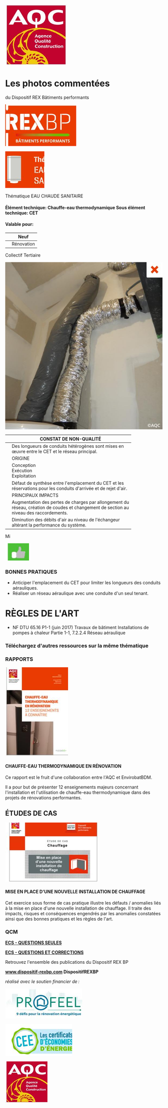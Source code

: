 ![](<images/Longueurs de conduits du CET hétérogènes/_page_0_Picture_0.jpeg>)

# Les photos commentées

du Dispositif REX Bâtiments performants

![](<images/Longueurs de conduits du CET hétérogènes/_page_0_Picture_3.jpeg>)

![](<images/Longueurs de conduits du CET hétérogènes/_page_0_Picture_4.jpeg>)

Thématique EAU CHAUDE SANITAIRE

#### Élément technique: Chauffe-eau thermodynamique Sous élément technique: CET

#### Valable pour:

|  | Neuf       |
|--|------------|
|  | Rénovation |

 Collectif Tertiaire

![](<images/Longueurs de conduits du CET hétérogènes/_page_0_Picture_10.jpeg>)

|  | CONSTAT DE NON-QUALITÉ                                                                                                                       |
|--|----------------------------------------------------------------------------------------------------------------------------------------------|
|  | Des longueurs de conduits hétérogènes sont mises en<br>œuvre entre le CET et le réseau principal.                                            |
|  | ORIGINE                                                                                                                                      |
|  | Conception<br>Exécution<br>Exploitation                                                                                                      |
|  | Défaut de synthèse entre l'emplacement du CET et les<br>réservations pour les conduits d'arrivée et de rejet d'air.                          |
|  | PRINCIPAUX IMPACTS                                                                                                                           |
|  | Augmentation des pertes de charges par allongement du<br>réseau, création de coudes et changement de section au<br>niveau des raccordements. |
|  | Diminution des débits d'air au niveau de l'échangeur<br>altérant la performance du système.                                                  |

Mi

![](<images/Longueurs de conduits du CET hétérogènes/_page_0_Picture_12.jpeg>)

### BONNES PRATIQUES

- Anticiper l'emplacement du CET pour limiter les longueurs des conduits aérauliques.
- Réaliser un réseau aéraulique avec une conduite d'un seul tenant.

# RÈGLES DE L'ART

- NF DTU 65.16 P1-1 (juin 2017) Travaux de bâtiment Installations de pompes à chaleur Partie 1-1, 7.2.2.4 Réseau aéraulique
### Téléchargez d'autres ressources sur la même thématique

### RAPPORTS

![](<images/Longueurs de conduits du CET hétérogènes/_page_1_Picture_4.jpeg>)

#### **CHAUFFE-EAU THERMODYNAMIQUE EN RÉNOVATION**

Ce rapport est le fruit d'une collaboration entre l'AQC et EnvirobatBDM.

Il a pour but de présenter 12 enseignements majeurs concernant l'installation et l'utilisation de chauffe-eau thermodynamique dans des projets de rénovations performantes.

## ÉTUDES DE CAS

![](<images/Longueurs de conduits du CET hétérogènes/_page_1_Picture_9.jpeg>)

#### **MISE EN PLACE D'UNE NOUVELLE INSTALLATION DE CHAUFFAGE**

Cet exercice sous forme de cas pratique illustre les défauts / anomalies liés à la mise en place d'une nouvelle installation de chauffage. Il traite des impacts, risques et conséquences engendrés par les anomalies constatées ainsi que des bonnes pratiques et les règles de l'art.

### QCM

**[ECS - QUESTIONS SEULES](https://www.dispositif-rexbp.com/sites/default/files/fichier_pdf/rexbbc-qcm_ecs_-janvier_2017_5.pdf)**

**[ECS - QUESTIONS ET CORRECTIONS](https://www.dispositif-rexbp.com/sites/default/files/fichier_pdf/correction_rexbbc-_ecs.pdf)**

Retrouvez l'ensemble des publications du Dispositif REX BP

**www.dispositif-rexbp.com DispositifREXBP**

*réalisé avec le soutien financier de :*

![](<images/Longueurs de conduits du CET hétérogènes/_page_1_Picture_19.jpeg>)

![](<images/Longueurs de conduits du CET hétérogènes/_page_1_Picture_20.jpeg>)

![](<images/Longueurs de conduits du CET hétérogènes/_page_1_Picture_21.jpeg>)